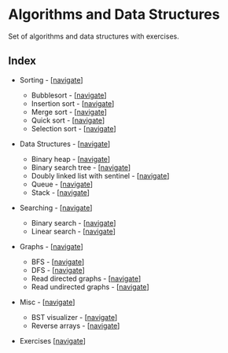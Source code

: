 # Algorithms and Data Structures

Set of algorithms and data structures with exercises.

## Index

- Sorting - [[navigate](https://github.com/edoriggio/algorithms-and-data-structures/tree/master/sorting)]
    - Bubblesort - [[navigate](https://github.com/edoriggio/algorithms-and-data-structures/tree/master/sorting/bubblesort.py)]
    - Insertion sort - [[navigate](https://github.com/edoriggio/algorithms-and-data-structures/tree/master/sorting/insertion_sort.py)]
    - Merge sort - [[navigate](https://github.com/edoriggio/algorithms-and-data-structures/tree/master/sorting/merge_sort.py)]
    - Quick sort - [[navigate](https://github.com/edoriggio/algorithms-and-data-structures/tree/master/sorting/quick_sort.py)]
    - Selection sort - [[navigate](https://github.com/edoriggio/algorithms-and-data-structures/tree/master/sorting/selection_sort.py)]
    <!-- - Heap sort - [[navigate](https://github.com/edoriggio/algorithms-and-data-structures/tree/master/sorting/heap_sort.py)] -->

- Data Structures - [[navigate](https://github.com/edoriggio/algorithms-and-data-structures/tree/master/data_structures)]
    - Binary heap - [[navigate](https://github.com/edoriggio/algorithms-and-data-structures/tree/master/data_structures/binary_heap.py)]
    - Binary search tree - [[navigate](https://github.com/edoriggio/algorithms-and-data-structures/tree/master/bst.py)]
    - Doubly linked list with sentinel - [[navigate](https://github.com/edoriggio/algorithms-and-data-structures/tree/master/data_structures/linked_list.py)]
    - Queue - [[navigate](https://github.com/edoriggio/algorithms-and-data-structures/tree/master/data_structures/queue.py)]
    - Stack - [[navigate](https://github.com/edoriggio/algorithms-and-data-structures/tree/master/data_structures/stack.py)]

- Searching - [[navigate](https://github.com/edoriggio/algorithms-and-data-structures/tree/master/searching)]
    - Binary search - [[navigate](https://github.com/edoriggio/algorithms-and-data-structures/tree/master/searching/binary_search.py)]
    - Linear search - [[navigate](https://github.com/edoriggio/algorithms-and-data-structures/tree/master/searching/linear_search.py)]

- Graphs - [[navigate](https://github.com/edoriggio/algorithms-and-data-structures/tree/master/graphs)]
    - BFS - [[navigate](https://github.com/edoriggio/algorithms-and-data-structures/tree/master/bfs.py)]
    - DFS - [[navigate](https://github.com/edoriggio/algorithms-and-data-structures/tree/master/dfs.py)]
    - Read directed graphs - [[navigate](https://github.com/edoriggio/algorithms-and-data-structures/tree/master/directed.py)]
    - Read undirected graphs - [[navigate](https://github.com/edoriggio/algorithms-and-data-structures/tree/master/undirected.py)]

- Misc - [[navigate](https://github.com/edoriggio/algorithms-and-data-structures/tree/master/misc)]
    - BST visualizer - [[navigate](https://github.com/edoriggio/algorithms-and-data-structures/tree/master/bst_visualizer.py)]
    - Reverse arrays - [[navigate](https://github.com/edoriggio/algorithms-and-data-structures/tree/master/reverse.py)]

- Exercises [[navigate](https://github.com/edoriggio/algorithms-and-data-structures/tree/master/exercises)]
